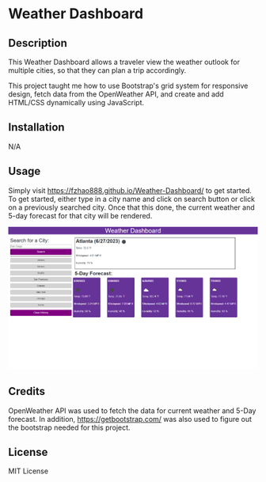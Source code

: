 # Weather Dashboard

## Description
This Weather Dashboard allows a traveler view the weather outlook for multiple cities, so that they can plan a trip accordingly.

This project taught me how to use Bootstrap's grid system for responsive design, fetch data from the OpenWeather API, and create and add HTML/CSS dynamically using JavaScript. 

## Installation
N/A

## Usage
Simply visit https://fzhao888.github.io/Weather-Dashboard/ to get started. To get started, either type in a city name and click on search button or click on a previously searched city.  Once that this done, the current weather and 5-day forecast for that city will be rendered.

![screenshot of website](assets/images/Weather-Dashboard.png)

## Credits
OpenWeather API was used to fetch the data for current weather and 5-Day forecast.  In addition, https://getbootstrap.com/ was also used to figure out the bootstrap needed for this project. 

## License

MIT License